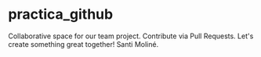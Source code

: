 # practica_github
Collaborative space for our team project. Contribute via Pull Requests. Let's create something great together!
Santi Moliné.